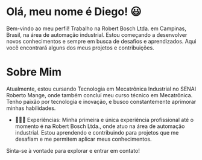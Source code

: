 # Olá, meu nome é Diego! 😃

Bem-vindo ao meu perfil! Trabalho na Robert Bosch Ltda. em Campinas, Brasil, na área de automação industrial. Estou começando a desenvolver novos conhecimentos e sempre em busca de desafios e aprendizados. Aqui você encontrará alguns dos meus projetos e contribuições.

# Sobre Mim

Atualmente, estou cursando Tecnologia em Mecatrônica Industrial no SENAI Roberto Mange, onde também concluí meu curso técnico em Mecatrônica. Tenho paixão por tecnologia e inovação, e busco constantemente aprimorar minhas habilidades.

- 👨🏻‍🔧 Experiências: Minha primeira e única experiência profissional até o momento é na Robert Bosch Ltda., onde atuo na área de automação industrial. Estou aprendendo e contribuindo para projetos que me desafiam e me permitem aplicar meus conhecimentos.

Sinta-se à vontade para explorar e entrar em contato!
